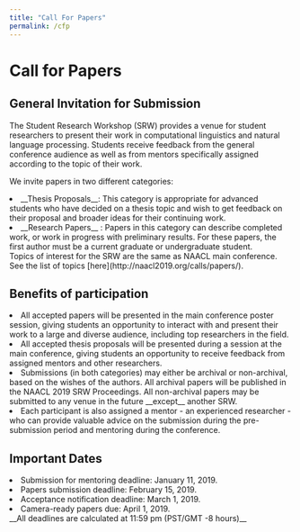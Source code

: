 ```yaml
---
title: "Call For Papers"
permalink: /cfp
---
```



# Call for Papers
## General Invitation for Submission
The Student Research Workshop (SRW) provides a venue for student researchers to present their work in computational linguistics and natural language processing. Students receive feedback from the general conference audience as well as from mentors specifically assigned according to the topic of their work.

We invite papers in two different categories:
<li> __Thesis Proposals__: This category is appropriate for advanced students who have decided on a thesis topic and wish to get feedback on their proposal and broader ideas for their continuing work.</li>
<li> __Research Papers__ : Papers in this category can describe completed work, or work in progress with preliminary results. For these papers, the first author must be a current graduate or undergraduate student.</li>
Topics of interest for the SRW are the same as NAACL main conference. See the list of topics [here](http://naacl2019.org/calls/papers/).

## Benefits of participation

<li>All accepted papers will be presented in the main conference poster session, giving students an opportunity to interact with and present their work to a large and diverse audience, including top researchers in the field.</li>
<li>All accepted thesis proposals will be presented during a session at the main conference, giving students an opportunity to receive feedback from assigned mentors and other researchers.</li>
<li>Submissions (in both categories) may either be archival or non-archival, based on the wishes of the authors. All archival papers will be published in the NAACL 2019 SRW Proceedings. All non-archival papers may be submitted to any venue in the future __except__ another SRW.</li>
<li>Each participant is also assigned a mentor - an experienced researcher - who can provide valuable advice on the submission during the pre-submission period and mentoring during the conference.</li>

## Important Dates
<li>Submission for mentoring deadline: January 11, 2019.</li>
<li>Papers submission deadline: February 15, 2019.</li>
<li>Acceptance notification deadline: March 1, 2019.</li>
<li>Camera-ready papers due: April 1, 2019.</li>
__All deadlines are calculated at 11:59 pm (PST/GMT -8 hours)__

